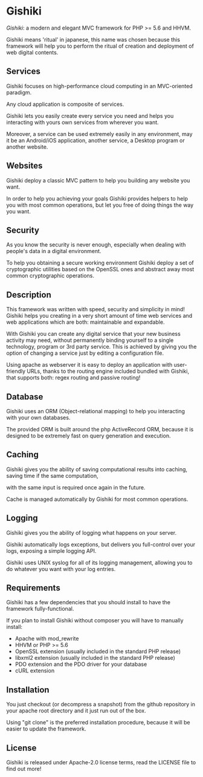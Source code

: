 # Gishiki
_*Gishiki*_: a modern and elegant MVC framework for PHP >= 5.6 and HHVM.

Gishiki means 'ritual' in japanese, this name was chosen because this framework will help you to perform the
ritual of creation and deployment of web digital contents.


## Services
Gishiki focuses on high-performance cloud computing in an MVC-oriented paradigm.

Any cloud application is composite of services.

Gishiki lets you easily create every service you need and helps you interacting with yours own services from wherever you want.

Moreover, a service can be used extremely easily in any environment, may it be 
an Android/iOS application, another service, a Desktop program or another website.


## Websites
Gishiki deploy a classic MVC pattern to help you building any website you want.

In order to help you achieving your goals Gishiki provides helpers to help you with most common operations,
but let you free of doing things the way you want.


## Security
As you know the security is never enough, especially when dealing with people's data
in a digital environment.

To help you obtaining a secure working environment Gishiki deploy a set of cryptographic utilities
based on the OpenSSL ones and abstract away most common cryptographic operations.


## Description
This framework was written with speed, security and simplicity in mind!
Gishiki helps you creating in a very short amount of time web services and web applications which are both: maintainable and expandable.

With Gishiki you can create any digital service that your new business activity may need, without permanently binding yourself to a single technology, program or 3rd party service.
This is achieved by giving you the option of changing a service just by editing a configuration file.

Using apache as webserver it is easy to deploy an application with user-friendly URLs, 
thanks to the routing engine included bundled with Gishiki, that supports both: regex routing and passive routing!


## Database
Gishiki uses an ORM (Object-relational mapping) to help you interacting with your own databases.

The provided ORM is built around the php ActiveRecord ORM, because it is designed 
to be extremely fast on query generation and execution.


## Caching
Gishiki gives you the ability of saving computational results into caching, saving time if the same computation, 

with the same input is required once again in the future.

Cache is managed automatically by Gishiki for most common operations.

## Logging
Gishiki gives you the ability of logging what happens on your server.

Gishiki automatically logs exceptions, but delivers you full-control over your logs, exposing a simple logging API.

Gishiki uses UNIX syslog for all of its logging management, allowing you to do whatever you want with your log entries.

## Requirements
Gishiki has a few dependencies that you should install to have the framework fully-functional.

If you plan to install Gishiki without composer you will have to manually install:

   -    Apache with mod_rewrite
   -    HHVM or PHP >= 5.6
   -    OpenSSL extension (usually included in the standard PHP release)
   -    libxml2 extension (usually included in the standard PHP release)
   -    PDO extension and the PDO driver for your database
   -    cURL extension


## Installation
You just checkout (or decompress a snapshot) from the github repository in your apache root directory and it just run out of the box.

Using "git clone" is the preferred installation procedure, because it will be easier to update the framework.


## License
Gishiki is released under Apache-2.0 license terms, read the LICENSE file to find out more!
